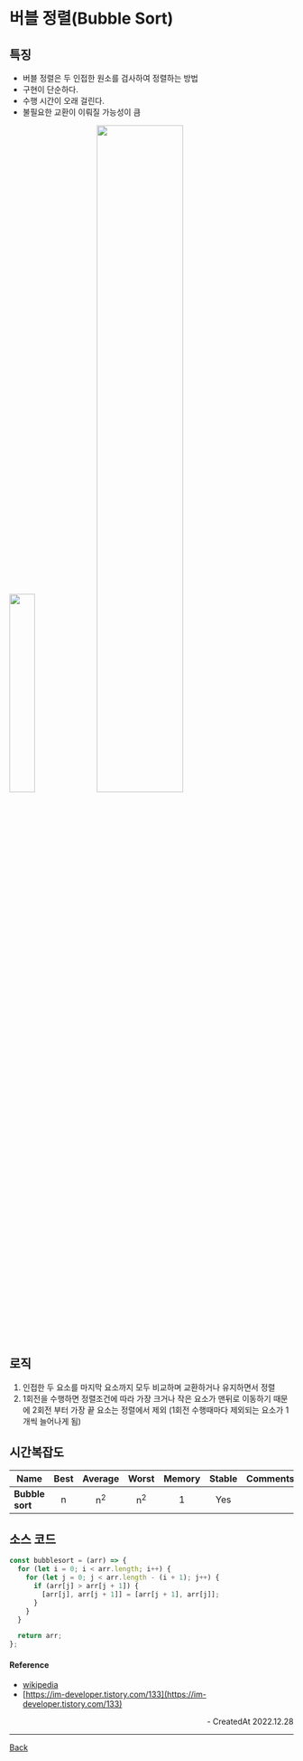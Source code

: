 # 버블 정렬(Bubble Sort)

## 특징

- 버블 정렬은 두 인접한 원소를 검사하여 정렬하는 방법
- 구현이 단순하다.
- 수행 시간이 오래 걸린다.
- 불필요한 교환이 이뤄질 가능성이 큼

<div>
<img src="https://upload.wikimedia.org/wikipedia/commons/3/37/Bubble_sort_animation.gif" width="30%" />
<img src="../images/bubblesort.gif" width="55%" />
</div>

## 로직

1. 인접한 두 요소를 마지막 요소까지 모두 비교하며 교환하거나 유지하면서 정렬
2. 1회전을 수행하면 정렬조건에 따라 가장 크거나 작은 요소가 맨뒤로 이동하기 때문에 2회전 부터 가장 끝 요소는 정렬에서 제외 (1회전 수행때마다 제외되는 요소가 1개씩 늘어나게 됨)

## 시간복잡도

| Name            | Best |    Average    |     Worst     | Memory | Stable | Comments |
| --------------- | :--: | :-----------: | :-----------: | :----: | :----: | :------- |
| **Bubble sort** |  n   | n<sup>2</sup> | n<sup>2</sup> |   1    |  Yes   |          |

## 소스 코드

```javascript
const bubblesort = (arr) => {
  for (let i = 0; i < arr.length; i++) {
    for (let j = 0; j < arr.length - (i + 1); j++) {
      if (arr[j] > arr[j + 1]) {
        [arr[j], arr[j + 1]] = [arr[j + 1], arr[j]];
      }
    }
  }

  return arr;
};
```

#### Reference

- [wikipedia](https://ko.wikipedia.org/wiki/%EB%B2%84%EB%B8%94_%EC%A0%95%EB%A0%AC)
- [https://im-developer.tistory.com/133](https://im-developer.tistory.com/133)

<div align="right">- CreatedAt 2022.12.28</div>

---

[Back](../README.md)

